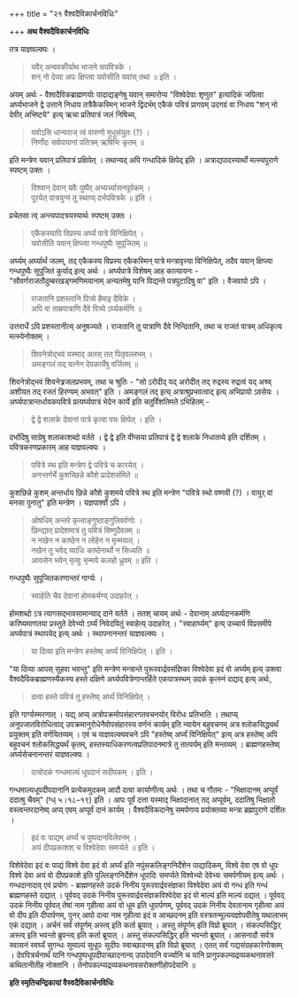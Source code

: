 +++
title = "२१ वैश्वदैविकार्चनविधिः"

+++
**अथ वैश्वदैविकार्चनविधिः**

तत्र याज्ञवल्क्यः ।

> यवैर् अन्ववकीर्याथ भाजने सपवित्रके ।  
> शन् नो देव्या अपः क्षिप्त्वा यवोसीति यवांस् तथा ॥ इति ।

अयम् अर्थः -  वैश्वदैविकब्राह्मणयोः पादाद्यङ्गेषु यवान् समारोप्य "विश्वेदेवाः शृणुत" इत्यादिकं जपित्वा अर्घ्यभाजने द्वे उत्ताने निधाय तत्रैकैकस्मिन् भाजने द्विदर्भम् एकैकं पवित्रं प्रागग्रम् उदगग्रं वा निधाय "शन् नो देवीर् अभिष्टये" इत्य् ऋचा प्रतिपात्रं जलं निषिच्य,

> यवोऽसि धान्यराज् त्वं वारुणो मुधुसंयुतः (?) ।  
> निर्णोदः सर्वपापानां पतित्रम् ऋषिभिः कृतम् ॥

इति मन्त्रेण यवान् प्रतिपात्रं प्रक्षिपेत् । तथान्यद् अपि गन्धादिकं क्षिपेद् इति । अत्राद्यपादस्यार्थो मत्स्यपुराणे स्पष्टम् उक्तः ।

> विश्वान् देवान् यवैः पुष्पैर् अभ्यर्च्यासनपूर्वकम् ।  
> पूरयेत् पात्रयुग्मं तु स्थाप्य् दर्भपवित्रके ॥ इति ।

प्रचेतसा त्व् अन्त्यपादत्रयस्यार्थः स्पष्टम् उक्तः ।

> एकैकस्यापि विप्रस्य अर्घ्यं पात्रे विनिक्षिपेत् ।  
> यवोसीति यवान् क्षिप्त्वा गन्धपुष्पैः सुपूजितम् ॥

अर्घ्यम् अर्घ्यार्थं जलम्, तद् एकैकस्य विप्रस्य एकैकस्मिन् पात्रे मन्त्रावृत्त्या विनिक्षिपेत्, तदैव यवान् क्षिप्त्वा गन्धपुष्यैः सुपूजितं कुर्याद् इत्य् अर्थः । अर्घ्यपात्रे विशेषम् आह कात्यायनः -  "सौवर्णराजतौदुम्बरखड्गमणिमयानाम् अन्यतमेषु यानि विद्यन्ते पत्रपुटादिषु वा" इति । वैजवापो ऽपि ।

> राजतानि प्रशस्तानि पित्र्ये हैमाइ दैविके ।  
> अपि वा ताम्रपात्राणि दैवे पित्र्ये ऽर्घ्यकर्मणि ॥

उत्तरार्धे ऽपि प्रशस्तानीत्य् अनुषज्यते । राजतानि तु पात्राणि दैवे निन्दितानि, तथा च राजतं पात्रम् अधिकृत्य मत्स्येनोक्तम् ।

> शिवनेत्रोद्भवं यस्माद् अतस् तत् पितृवल्लभम् ।  
> अमङ्गलं तद् यत्नेन देवकार्येषु वर्जितम् ॥

शिवनेत्रोद्भवं शिवनेत्र्रजलप्रभवम्, तथा च श्रुतिः -  "सो ऽरोदीद् यद् अरोदीत् तद् रुद्रस्य रुद्रत्वं यद् अश्र्व् अशीयत तद् रजतं हिरण्यम् अभवत्" इति । अमङ्गलं तद् इत्य् अत्राश्रुप्रभवत्वाद् इत्य् अभिप्रायो ऽवसेयः । अर्घ्यपात्रान्तर्धायकपवित्रे प्रत्यर्घ्यपात्रं भेदेन कार्ये इति चतुर्विंशतिमते ऽभिहितम् -  

> द्वे द्वे शलाके देवानां पात्रे कृत्वा पयः क्षिपेत् । इति । 

दर्भादिषु साग्रेषु शलाकाशब्दो वर्तते । द्वे द्वे इति वीप्सया प्रतिपात्रं द्वे द्वे शलाके निधातव्ये इति दर्शितम् । पवित्रकरणप्रकारम् आह याज्ञवल्क्यः ।

> पवित्रे स्थ इति मन्त्रेण द्वे पवित्रे च कारयेत् ।  
> अनन्तर्गर्भे कुशच्छिन्ने कौशे प्रादेशसंमिते ॥

कुशछिन्ने कुशम् अन्तर्धाय छिन्ने कौशे कुशमये पवित्रे स्थ इति मन्त्रेण "पवित्रे स्थो वष्णवी (?) । वायुर् वां मनसा पुनातु" इति मन्त्रेण । यज्ञपार्श्वो ऽपि ।

> ओषधिम् अन्तरे कृत्वाङ्गुष्ठाङ्गुलिवर्वणोः ।  
> छिन्द्यात् प्रादेशमात्रं तु पवित्रं विष्णुदैवतम् ॥  
> न नखेन न काष्ठेन न लोहेन न मृन्मयात् ।  
> नखेन तु भवेद् व्याधिः काष्ठेनार्थो न सिध्यति ॥  
> आयसेन भवेन् मृत्युः मृन्मये कलहो ध्रुवम् ॥ इति ।

गन्धपुष्पैः सुपूजितकरणान्तरं गार्ग्यः ।

> स्वाहेति चैव देवानां होमकर्मण्य् उदाहरेत् ।

होमशब्दो ऽत्र त्यागसद्भावसामान्याद् दाने वर्तते । ततश् चायम् अर्थः -  देवानाम् अर्घ्यदानकर्मणि करिष्यमाणतया प्रस्तुते देवेभ्यो ऽर्घ्यं निवेदयितुं स्वाहेत्य् उदाहरेत् । "स्वाहार्घ्यम्" इत्य् उच्चार्य विप्रसमीपे अर्घ्यपात्रं स्थापयेद् इत्य् अर्थः । स्थापनानन्तरं याज्ञवल्क्यः ।

> या दिव्या इति मन्त्रेण हस्तेष्व् अर्घ्यं विनिक्षिपेत् । इति ।

"या दिव्या आपस् सुहवा भवन्तु" इति मन्त्रेण मन्त्रान्ते पुरूरवार्द्रवसंज्ञिका विश्वेदेवा इदं वो अर्घ्यम् इत्य् उक्त्वा वैश्वदैविकब्राह्मणस्यैकस्य हस्ते दक्षिणे अर्घ्यपवित्रेणान्तर्हिते एकपात्रस्थम् उदकं कृत्स्नं दद्याद् इत्य् अर्थः,

> दत्वा हस्ते पवित्रं तु हस्तेष्व् अर्घ्यं विनिक्षिपेत् ।

इति गार्ग्यस्मरणात् । यद्य् अप्य् अत्रोपक्रमोपसंहारगतवचनयोर् विरोधः प्रतिभाति । तथाप्य् अनुपजातविरोधित्वाद् उपक्रमानुरोधेनैवोपसंहारस्य वर्णनं कार्यम् इति न्यायेन बहुवचनम् अत्र श्लोकसिद्ध्यर्थं प्रयुक्तम् इति वर्णयितव्यम् । एवं च याज्ञवल्क्यवचने ऽपि "हस्तेष्व् अर्घ्यं विनिक्षिपेत्" इत्य् अत्र हस्तेष्व् अपि बहुवचनं श्लोकसिद्ध्यर्थं कृतम्, हस्तस्याधिकरणत्वप्रतिपादनमात्रे तु तात्पर्यम् इति मन्तव्यम् । ब्राह्मणहस्तेष्व् अर्घ्यसेचनानन्तरं याज्ञवल्क्यः ।

> दत्वोदकं गन्धमाल्यं धूपदानं सदीपकम् । इति ।

गन्धमाल्यधूपदीपदानानि प्रत्येकमुदकम् आदौ दत्वा कार्याणीत्य् अर्थः । तथा च गौतमः -  "भिक्षादानम् अप्पूर्वं ददात्षु चैवम्" (ग्ध् ५।१८–१९) इति । आपः पूर्वं दत्ता यस्माद् भिक्षादानात् तद् अप्पूर्वम्, ददातिषु भिक्षातो वस्त्वन्तरदानेष्व् अप्य् एवम् अप्पूर्वं दानं कार्यम् । वैश्वदैविकदानेषु समर्पणाय प्रयोक्तव्या मन्त्रा ब्रह्मपुराणे दर्शितः ।

> इदं वः पाद्यम् अर्घ्यं च पुष्पदानविलेपनम् ।  
> अयं दीपप्रकाशश् च विश्वेदेवाः समर्प्यते ॥ इति ।

विशेवेदेवा इदं वः पाद्यं विश्वे देवा इदं वो अर्घ्यं इति नपुंसकलिङ्गनिर्देशेन पाद्यादिकम्, विश्वे देवा एष वो धूपः विश्वे देवा अयं वो दीपप्रकाशे इति पुल्लिङ्गनिर्देशेन धूपादिः समर्प्यते विश्वेभ्यो देवेभ्यः समर्पणीयम् इत्य् अर्थः । गन्धदानादाव् एवं प्रयोगः -  ब्राह्मणहस्ते उदकं निनीय पुरूरवार्द्रवसंज्ञका विश्वेदेवा अयं वो गन्ध इति गन्धं ब्राह्मणहस्ते दद्यात् । पूर्ववद् उदकं निनीय पुरूरवार्द्रवसंज्ञकविश्वेदेवा इदं वो माल्यं इति माल्यं दद्यात् । पूर्ववद् उदकं निनीय पूर्ववत् तेषां नाम गृहीत्वा अयं वो धूम इति धूपार्पणम्, पूर्ववद् उदकं निनीय देवतानाम गृहीत्वा अयं वो दीप इति दीपार्पणम्, पुनर् आपो दत्वा नाम गृहीत्वा इदं व आच्छदनम् इति वस्त्रतन्मूल्ययज्ञोपवीतेषु यथालाभम् एकं दद्यात् । अर्चनं सर्वं संपूर्णम् अस्त्व् इति कर्ता ब्रूयात् । अस्तु संपूर्णम् इति विप्रो ब्रूयात् । संकल्पसिद्धिर् अस्त्व् इति भवन्तो ब्रुवन्त्व् इति कर्ता ब्रूयात् । अस्तु संकल्पसिद्धिर् इति भवन्तो ब्रूयात् । आसनादौ सर्वत्र स्वासनं स्वर्घ्यं सुगन्धः सुमाल्यं सुधूपः सुदीपः स्वाच्छादनम् इति विप्रो ब्रूयात् । एतत् सर्वं गद्यसंग्रहकारेणोक्तम् । देवपित्रर्चनार्थं यानि गन्धपुष्पधूपदीपाच्छादनान्य् उपादेयानि वर्ज्यानि च यानि प्रागुपकल्प्यद्रव्यकथनावसरे कथितानीतीह नोक्तानि । तेनोपकल्प्यद्रव्यकथनावसरोक्तणीहोपदेयानि ॥

**इति स्मृतिचन्द्रिकायां वैस्वदैविकार्चनविधिः**
